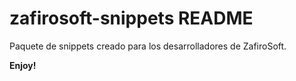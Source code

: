# zafirosoft-snippets README

Paquete de snippets creado para los desarrolladores de ZafiroSoft.

**Enjoy!**
